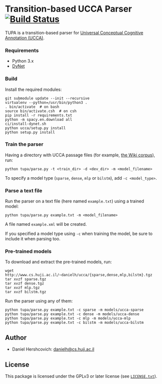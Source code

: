 Transition-based UCCA Parser [![Build Status](https://travis-ci.org/danielhers/tupa.svg?branch=master)](https://travis-ci.org/danielhers/tupa)
============================
TUPA is a transition-based parser for [Universal Conceptual Cognitive Annotation (UCCA)][1].

### Requirements
* Python 3.x
* [DyNet](https://github.com/clab/dynet)

### Build

Install the required modules:
    
    git submodule update --init --recursive
    virtualenv --python=/usr/bin/python3 .
    . bin/activate  # on bash
    source bin/activate.csh  # on csh
    pip install -r requirements.txt
    python -m spacy.en.download all
    ci/install-dynet.sh
    python ucca/setup.py install
    python setup.py install

### Train the parser

Having a directory with UCCA passage files
(for example, [the Wiki corpus](https://github.com/huji-nlp/ucca-corpus/tree/master/wiki/pickle)),
run:

    python tupa/parse.py -t <train_dir> -d <dev_dir> -m <model_filename>

To specify a model type (`sparse`, `dense`, `mlp` or `bilstm`),
add `-c <model_type>`.

### Parse a text file

Run the parser on a text file (here named `example.txt`) using a trained model:

    python tupa/parse.py example.txt -m <model_filename>

A file named `example.xml` will be created.

If you specified a model type using `-c` when training the model,
be sure to include it when parsing too.

### Pre-trained models

To download and extract the pre-trained models, run:

    wget http://www.cs.huji.ac.il/~danielh/ucca/{sparse,dense,mlp,bilstm}.tgz
    tar xvzf sparse.tgz
    tar xvzf dense.tgz
    tar xvzf mlp.tgz
    tar xvzf bilstm.tgz

Run the parser using any of them:

    python tupa/parse.py example.txt -c sparse -m models/ucca-sparse
    python tupa/parse.py example.txt -c dense -m models/ucca-dense
    python tupa/parse.py example.txt -c mlp -m models/ucca-mlp
    python tupa/parse.py example.txt -c bilstm -m models/ucca-bilstm

Author
------
* Daniel Hershcovich: danielh@cs.huji.ac.il


License
-------
This package is licensed under the GPLv3 or later license (see [`LICENSE.txt`](master/LICENSE.txt)).

[1]: http://github.com/huji-nlp/ucca
